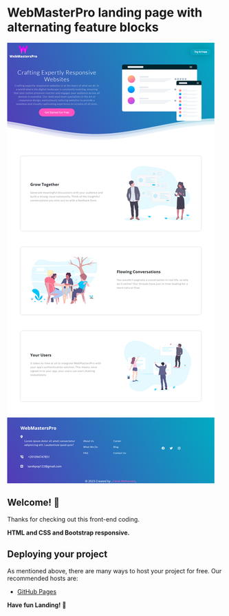 # WebMasterPro landing page with alternating feature blocks

![Design preview for the WebMasterPro landing page with alternating feature blocks coding ](./design/desktop-preview.png)

## Welcome! 👋

Thanks for checking out this front-end coding.

**HTML and CSS and Bootstrap responsive.**

## Deploying your project

As mentioned above, there are many ways to host your project for free. Our recommended hosts are:

- [GitHub Pages](https://github.com/TAREKPOPTEKO)

**Have fun Landing!** 🚀
